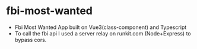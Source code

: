 # fbi-most-wanted

* Fbi Most Wanted App built on Vue3(class-component) and Typescript
* To call the fbi api I used a server relay on runkit.com (Node+Express) to bypass cors.
